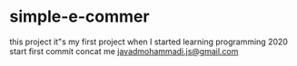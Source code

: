 # simple-e-commer
this project it"s my first project when I started learning programming 2020 
start first commit
concat me javadmohammadi.js@gmail.com
